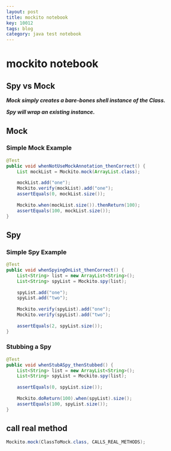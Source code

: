 ```yaml
---
layout: post
title: mockito notebook
key: 10012
tags: blog
category: java test notebook
---
```


# mockito notebook

## Spy vs Mock

***Mock simply creates a bare-bones shell instance of the Class.***

***Spy will wrap an existing instance.***<!--more-->

## Mock

### Simple Mock Example

```java
@Test
public void whenNotUseMockAnnotation_thenCorrect() {
    List mockList = Mockito.mock(ArrayList.class);
     
    mockList.add("one");
    Mockito.verify(mockList).add("one");
    assertEquals(0, mockList.size());
 
    Mockito.when(mockList.size()).thenReturn(100);
    assertEquals(100, mockList.size());
}
```

## Spy

### Simple Spy Example

```java
@Test
public void whenSpyingOnList_thenCorrect() {
    List<String> list = new ArrayList<String>();
    List<String> spyList = Mockito.spy(list);
 
    spyList.add("one");
    spyList.add("two");
 
    Mockito.verify(spyList).add("one");
    Mockito.verify(spyList).add("two");
 
    assertEquals(2, spyList.size());
}

```

### Stubbing a Spy

```java
@Test
public void whenStubASpy_thenStubbed() {
    List<String> list = new ArrayList<String>();
    List<String> spyList = Mockito.spy(list);
 
    assertEquals(0, spyList.size());
 
    Mockito.doReturn(100).when(spyList).size();
    assertEquals(100, spyList.size());
}
```


## call real method

```java
Mockito.mock(ClassToMock.class, CALLS_REAL_METHODS);
```


